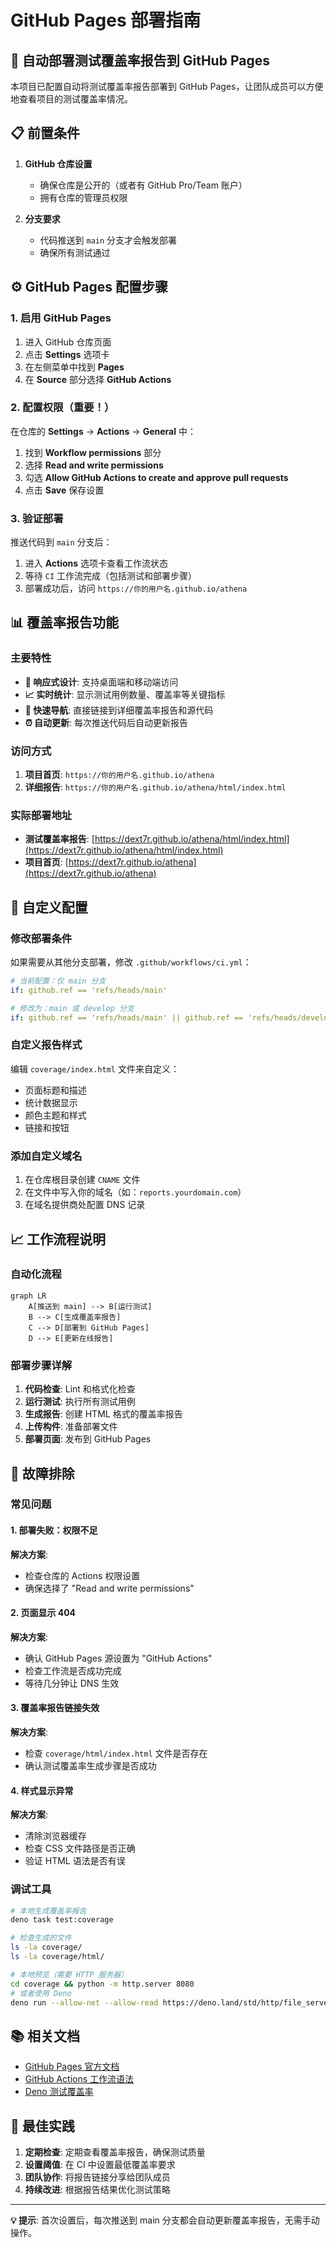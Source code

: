 # GitHub Pages 部署指南

## 🚀 自动部署测试覆盖率报告到 GitHub Pages

本项目已配置自动将测试覆盖率报告部署到 GitHub Pages，让团队成员可以方便地查看项目的测试覆盖率情况。

## 📋 前置条件

1. **GitHub 仓库设置**
   - 确保仓库是公开的（或者有 GitHub Pro/Team 账户）
   - 拥有仓库的管理员权限

2. **分支要求**
   - 代码推送到 `main` 分支才会触发部署
   - 确保所有测试通过

## ⚙️ GitHub Pages 配置步骤

### 1. 启用 GitHub Pages

1. 进入 GitHub 仓库页面
2. 点击 **Settings** 选项卡
3. 在左侧菜单中找到 **Pages**
4. 在 **Source** 部分选择 **GitHub Actions**

### 2. 配置权限（重要！）

在仓库的 **Settings** → **Actions** → **General** 中：

1. 找到 **Workflow permissions** 部分
2. 选择 **Read and write permissions**
3. 勾选 **Allow GitHub Actions to create and approve pull requests**
4. 点击 **Save** 保存设置

### 3. 验证部署

推送代码到 `main` 分支后：

1. 进入 **Actions** 选项卡查看工作流状态
2. 等待 `CI` 工作流完成（包括测试和部署步骤）
3. 部署成功后，访问 `https://你的用户名.github.io/athena`

## 📊 覆盖率报告功能

### 主要特性

- **📱 响应式设计**: 支持桌面端和移动端访问
- **📈 实时统计**: 显示测试用例数量、覆盖率等关键指标
- **🔗 快速导航**: 直接链接到详细覆盖率报告和源代码
- **⏰ 自动更新**: 每次推送代码后自动更新报告

### 访问方式

1. **项目首页**: `https://你的用户名.github.io/athena`
2. **详细报告**: `https://你的用户名.github.io/athena/html/index.html`

### 实际部署地址

- **测试覆盖率报告**: [https://dext7r.github.io/athena/html/index.html](https://dext7r.github.io/athena/html/index.html)
- **项目首页**: [https://dext7r.github.io/athena](https://dext7r.github.io/athena)

## 🔧 自定义配置

### 修改部署条件

如果需要从其他分支部署，修改 `.github/workflows/ci.yml`：

```yaml
# 当前配置：仅 main 分支
if: github.ref == 'refs/heads/main'

# 修改为：main 或 develop 分支
if: github.ref == 'refs/heads/main' || github.ref == 'refs/heads/develop'
```

### 自定义报告样式

编辑 `coverage/index.html` 文件来自定义：

- 页面标题和描述
- 统计数据显示
- 颜色主题和样式
- 链接和按钮

### 添加自定义域名

1. 在仓库根目录创建 `CNAME` 文件
2. 在文件中写入你的域名（如：`reports.yourdomain.com`）
3. 在域名提供商处配置 DNS 记录

## 📈 工作流程说明

### 自动化流程

```mermaid
graph LR
    A[推送到 main] --> B[运行测试]
    B --> C[生成覆盖率报告]
    C --> D[部署到 GitHub Pages]
    D --> E[更新在线报告]
```

### 部署步骤详解

1. **代码检查**: Lint 和格式化检查
2. **运行测试**: 执行所有测试用例
3. **生成报告**: 创建 HTML 格式的覆盖率报告
4. **上传构件**: 准备部署文件
5. **部署页面**: 发布到 GitHub Pages

## 🚨 故障排除

### 常见问题

#### 1. 部署失败：权限不足

**解决方案**:

- 检查仓库的 Actions 权限设置
- 确保选择了 "Read and write permissions"

#### 2. 页面显示 404

**解决方案**:

- 确认 GitHub Pages 源设置为 "GitHub Actions"
- 检查工作流是否成功完成
- 等待几分钟让 DNS 生效

#### 3. 覆盖率报告链接失效

**解决方案**:

- 检查 `coverage/html/index.html` 文件是否存在
- 确认测试覆盖率生成步骤是否成功

#### 4. 样式显示异常

**解决方案**:

- 清除浏览器缓存
- 检查 CSS 文件路径是否正确
- 验证 HTML 语法是否有误

### 调试工具

```bash
# 本地生成覆盖率报告
deno task test:coverage

# 检查生成的文件
ls -la coverage/
ls -la coverage/html/

# 本地预览（需要 HTTP 服务器）
cd coverage && python -m http.server 8080
# 或者使用 Deno
deno run --allow-net --allow-read https://deno.land/std/http/file_server.ts coverage/
```

## 📚 相关文档

- [GitHub Pages 官方文档](https://docs.github.com/pages)
- [GitHub Actions 工作流语法](https://docs.github.com/actions/using-workflows/workflow-syntax-for-github-actions)
- [Deno 测试覆盖率](https://deno.land/manual/testing/coverage)

## 🎯 最佳实践

1. **定期检查**: 定期查看覆盖率报告，确保测试质量
2. **设置阈值**: 在 CI 中设置最低覆盖率要求
3. **团队协作**: 将报告链接分享给团队成员
4. **持续改进**: 根据报告结果优化测试策略

---

**💡 提示**: 首次设置后，每次推送到 main 分支都会自动更新覆盖率报告，无需手动操作。

